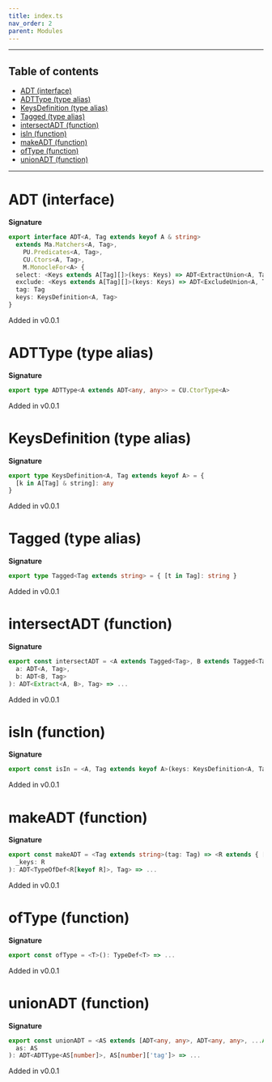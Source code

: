 ```yaml
---
title: index.ts
nav_order: 2
parent: Modules
---
```


---

<h2 class="text-delta">Table of contents</h2>

- [ADT (interface)](#adt-interface)
- [ADTType (type alias)](#adttype-type-alias)
- [KeysDefinition (type alias)](#keysdefinition-type-alias)
- [Tagged (type alias)](#tagged-type-alias)
- [intersectADT (function)](#intersectadt-function)
- [isIn (function)](#isin-function)
- [makeADT (function)](#makeadt-function)
- [ofType (function)](#oftype-function)
- [unionADT (function)](#unionadt-function)

---

# ADT (interface)

**Signature**

```ts
export interface ADT<A, Tag extends keyof A & string>
  extends Ma.Matchers<A, Tag>,
    PU.Predicates<A, Tag>,
    CU.Ctors<A, Tag>,
    M.MonocleFor<A> {
  select: <Keys extends A[Tag][]>(keys: Keys) => ADT<ExtractUnion<A, Tag, ElemType<Keys>>, Tag>
  exclude: <Keys extends A[Tag][]>(keys: Keys) => ADT<ExcludeUnion<A, Tag, ElemType<Keys>>, Tag>
  tag: Tag
  keys: KeysDefinition<A, Tag>
}
```

Added in v0.0.1

# ADTType (type alias)

**Signature**

```ts
export type ADTType<A extends ADT<any, any>> = CU.CtorType<A>
```

Added in v0.0.1

# KeysDefinition (type alias)

**Signature**

```ts
export type KeysDefinition<A, Tag extends keyof A> = {
  [k in A[Tag] & string]: any
}
```

Added in v0.0.1

# Tagged (type alias)

**Signature**

```ts
export type Tagged<Tag extends string> = { [t in Tag]: string }
```

Added in v0.0.1

# intersectADT (function)

**Signature**

```ts
export const intersectADT = <A extends Tagged<Tag>, B extends Tagged<Tag>, Tag extends string>(
  a: ADT<A, Tag>,
  b: ADT<B, Tag>
): ADT<Extract<A, B>, Tag> => ...
```

Added in v0.0.1

# isIn (function)

**Signature**

```ts
export const isIn = <A, Tag extends keyof A>(keys: KeysDefinition<A, Tag>) => (k: string) => ...
```

Added in v0.0.1

# makeADT (function)

**Signature**

```ts
export const makeADT = <Tag extends string>(tag: Tag) => <R extends { [x in keyof R]: TypeDef<{ [t in Tag]: x }> }>(
  _keys: R
): ADT<TypeOfDef<R[keyof R]>, Tag> => ...
```

Added in v0.0.1

# ofType (function)

**Signature**

```ts
export const ofType = <T>(): TypeDef<T> => ...
```

Added in v0.0.1

# unionADT (function)

**Signature**

```ts
export const unionADT = <AS extends [ADT<any, any>, ADT<any, any>, ...Array<ADT<any, any>>]>(
  as: AS
): ADT<ADTType<AS[number]>, AS[number]['tag']> => ...
```

Added in v0.0.1
